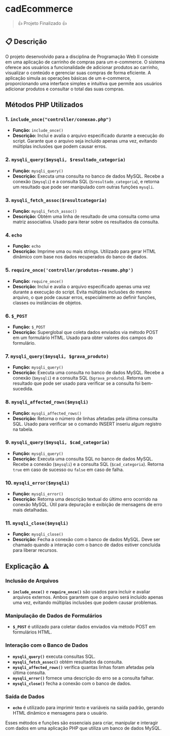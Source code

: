 # cadEcommerce
> 👍 Projeto Finalizado 👍

## 📋 Descrição
O projeto desenvolvido para a disciplina de Programação Web II consiste em uma aplicação de carrinho de compras para um e-commerce. O sistema oferece aos usuários a funcionalidade de adicionar produtos ao carrinho, visualizar o conteúdo e gerenciar suas compras de forma eficiente. A aplicação simula as operações básicas de um e-commerce, proporcionando uma interface simples e intuitiva que permite aos usuários adicionar produtos e consultar o total das suas compras.


## Métodos PHP Utilizados

### 1. **`include_once("controller/conexao.php")`**
- **Função:** `include_once()`
- **Descrição:** Inclui e avalia o arquivo especificado durante a execução do script. Garante que o arquivo seja incluído apenas uma vez, evitando múltiplas inclusões que podem causar erros.

### 2. **`mysqli_query($mysqli, $resultado_categoria)`**
- **Função:** `mysqli_query()`
- **Descrição:** Executa uma consulta no banco de dados MySQL. Recebe a conexão (`$mysqli`) e a consulta SQL (`$resultado_categoria`), e retorna um resultado que pode ser manipulado com outras funções `mysqli`.

### 3. **`mysqli_fetch_assoc($resultcategoria)`**
- **Função:** `mysqli_fetch_assoc()`
- **Descrição:** Obtém uma linha de resultado de uma consulta como uma matriz associativa. Usado para iterar sobre os resultados da consulta.

### 4. **`echo`**
- **Função:** `echo`
- **Descrição:** Imprime uma ou mais strings. Utilizado para gerar HTML dinâmico com base nos dados recuperados do banco de dados.

### 5. **`require_once('controller/produtos-resumo.php')`**
- **Função:** `require_once()`
- **Descrição:** Inclui e avalia o arquivo especificado apenas uma vez durante a execução do script. Evita múltiplas inclusões do mesmo arquivo, o que pode causar erros, especialmente ao definir funções, classes ou instâncias de objetos.

### 6. **`$_POST`**
- **Função:** `$_POST`
- **Descrição:** Superglobal que coleta dados enviados via método POST em um formulário HTML. Usado para obter valores dos campos do formulário.

### 7. **`mysqli_query($mysqli, $grava_produto)`**
- **Função:** `mysqli_query()`
- **Descrição:** Executa uma consulta no banco de dados MySQL. Recebe a conexão (`$mysqli`) e a consulta SQL (`$grava_produto`). Retorna um resultado que pode ser usado para verificar se a consulta foi bem-sucedida.

### 8. **`mysqli_affected_rows($mysqli)`**
- **Função:** `mysqli_affected_rows()`
- **Descrição:** Retorna o número de linhas afetadas pela última consulta SQL. Usado para verificar se o comando INSERT inseriu algum registro na tabela.

### 9. **`mysqli_query($mysqli, $cad_categoria)`**
- **Função:** `mysqli_query()`
- **Descrição:** Executa uma consulta SQL no banco de dados MySQL. Recebe a conexão (`$mysqli`) e a consulta SQL (`$cad_categoria`). Retorna `true` em caso de sucesso ou `false` em caso de falha.

### 10. **`mysqli_error($mysqli)`**
- **Função:** `mysqli_error()`
- **Descrição:** Retorna uma descrição textual do último erro ocorrido na conexão MySQL. Útil para depuração e exibição de mensagens de erro mais detalhadas.

### 11. **`mysqli_close($mysqli)`**
- **Função:** `mysqli_close()`
- **Descrição:** Fecha a conexão com o banco de dados MySQL. Deve ser chamado quando a interação com o banco de dados estiver concluída para liberar recursos.

## Explicação ⚠️

### Inclusão de Arquivos
- **`include_once()`** e **`require_once()`** são usados para incluir e avaliar arquivos externos. Ambos garantem que o arquivo será incluído apenas uma vez, evitando múltiplas inclusões que podem causar problemas.

### Manipulação de Dados de Formulários
- **`$_POST`** é utilizado para coletar dados enviados via método POST em formulários HTML.

### Interação com o Banco de Dados
- **`mysqli_query()`** executa consultas SQL.
- **`mysqli_fetch_assoc()`** obtém resultados da consulta.
- **`mysqli_affected_rows()`** verifica quantas linhas foram afetadas pela última consulta.
- **`mysqli_error()`** fornece uma descrição do erro se a consulta falhar.
- **`mysqli_close()`** fecha a conexão com o banco de dados.

### Saída de Dados
- **`echo`** é utilizado para imprimir texto e variáveis na saída padrão, gerando HTML dinâmico e mensagens para o usuário.

Esses métodos e funções são essenciais para criar, manipular e interagir com dados em uma aplicação PHP que utiliza um banco de dados MySQL.

